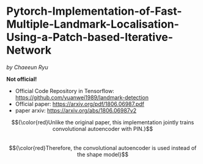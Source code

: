 # Pytorch-Implementation-of-Fast-Multiple-Landmark-Localisation-Using-a-Patch-based-Iterative-Network
*by Chaeeun Ryu*

**Not official!** <br>
- Official Code Repository in Tensorflow: https://github.com/yuanwei1989/landmark-detection <br>
- Official paper: https://arxiv.org/pdf/1806.06987.pdf 
- paper arxiv: https://arxiv.org/abs/1806.06987v2

$${\color{red}Unlike the original paper, this implementation jointly trains convolutional autoencoder with PIN.}$$<br>
$${\color{red}Therefore, the convolutional autoencoder is used instead of the shape model}$$